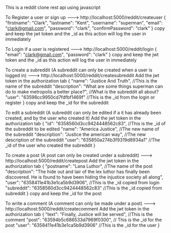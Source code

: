 This is a reddit clone rest api using javascript

To Register a user or sign up ---> http://localhost:5000/reddit/createuser
	{
		"firstname": "Clark",
		"lastname": "Kent",
		"username": "superman",
		"email": "clark@gmail.com",
		"password": "clark",
		"confirmPassword": "clark"
	}
copy and keep the jwt token and the _id as this action will log the user in immediately


To Login if a user is registered ---> http://localhost:5000/reddit/login
{
	"email": "clark@gmail.com",
	"password": "clark"
}
copy and keep the jwt token and the _id as this action will log the user in immediately



To create a subreddit (A subreddit can only be created when a user is logged in) ---> http://localhost:5000/reddit/createsubreddit
Add the jwt token in the authorization tab
{
	"name": "Justice And Truth",  //This is the name of the subreddit
	"description": "What are some things superman can do to make metropolis a better place?", //What is the subreddit all about?
	"user": "63598cc9950cd7fdfbf1469f"  //This is the _id from the login or register
}
copy and keep the _id for the subreddit



To edit a subreddit (A subreddit can only be edited if a it has already been created, and by the user who created it)
Add the jwt token in the authorization tab
{
	"id": "6358560d3cc9424448562c83", //This is the _id of the subreddit to be edited
	"name": "America Justice", //The new name of the subreddit
	"description": "Justice the american way",  //The new description of the subreddit
	"user": "635850a274b3f9319d8934a1"  //The _id of the user who created the subreddit
}



To create a post (A post can only be created under a subreddit) ---> http://localhost:5000/reddit/createpost
Add the jwt token in the authorization tab
{
	"postname": "Lana Luthor",  //The name of the post
	"description": "The hide out and lair of the lex luthor has finally been discovered. He is found to have been hiding the injustice society all along",
	"user": "6358411e41b3e1ca5b9d3906", //This is the _id copied from login
	"subreddit": "6358560d3cc9424448562c83" //This is the _id copied from subreddit
}
copy and keep the _id for the post



To write a comment (A comment can only be made under a post) ---> http://localhost:5000/reddit/createcomment
Add the jwt token in the authorization tab
{
	"text": "Finally, Justice will be served",  //This is the comment
	"post": "63594b5c686533d7969f0300", // This is the _id for the post
	"user": "6358411e41b3e1ca5b9d3906"  //This is the _id for the user
}









